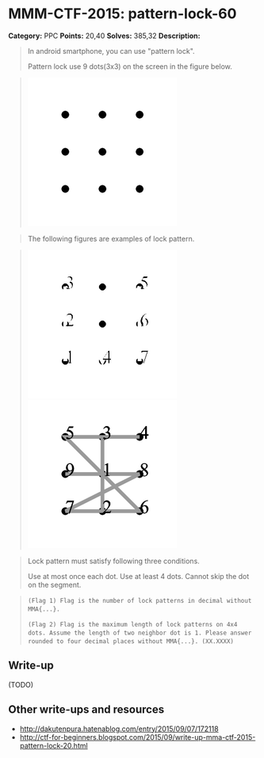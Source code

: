 # MMM-CTF-2015: pattern-lock-60

**Category:** PPC
**Points:** 20,40
**Solves:** 385,32
**Description:**

> In android smartphone, you can use "pattern lock".
>
> Pattern lock use 9 dots(3x3) on the screen in the figure below.

> ![](image1.png-a31666645dbefe48d3fd570a94566c1b629460cccb03f6196f75d5931add2f84)

> The following figures are examples of lock pattern.

> ![](image2.png-a19c577c5dc5750723b10989bd894e856406750150b2c9624f86b977d241b0b1) ![](image3.png-d49f73b913d5ee670aad11ddd2b4725c698ef060a7efde1ce708fed928337304)

> Lock pattern must satisfy following three conditions.
>
> Use at most once each dot.
> Use at least 4 dots.
> Cannot skip the dot on the segment.

> `(Flag 1) Flag is the number of lock patterns in decimal without MMA{...}.`
>
> `(Flag 2) Flag is the maximum length of lock patterns on 4x4 dots. Assume the length of two neighbor dot is 1. Please answer rounded to four decimal places without MMA{...}. (XX.XXXX)`
>


## Write-up

(TODO)

## Other write-ups and resources

* <http://dakutenpura.hatenablog.com/entry/2015/09/07/172118>
* <http://ctf-for-beginners.blogspot.com/2015/09/write-up-mma-ctf-2015-pattern-lock-20.html>
